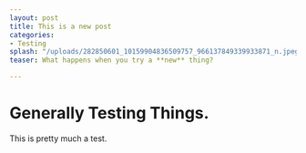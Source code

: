 ```yaml
---
layout: post
title: This is a new post
categories:
- Testing
splash: "/uploads/282850601_10159904836509757_966137849339933871_n.jpeg"
teaser: What happens when you try a **new** thing?

---
```

# Generally Testing Things.

This is pretty much a test.